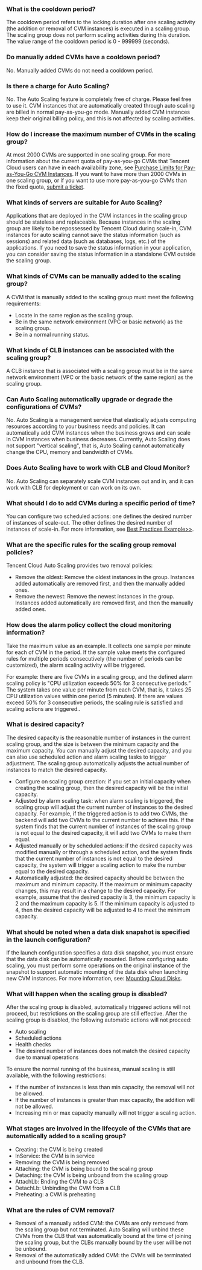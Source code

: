### What is the cooldown period?
The cooldown period refers to the locking duration after one scaling activity (the addition or removal of CVM instances) is executed in a scaling group. The scaling group does not perform scaling activities during this duration. The value range of the cooldown period is 0 - 999999 (seconds).

### Do manually added CVMs have a cooldown period?
No. Manually added CVMs do not need a cooldown period.

### Is there a charge for Auto Scaling?
No. The Auto Scaling feature is completely free of charge. Please feel free to use it.
CVM instances that are automatically created through auto scaling are billed in normal pay-as-you-go mode. Manually added CVM instances keep their original billing policy, and this is not affected by scaling activities.

### How do I increase the maximum number of CVMs in the scaling group?
At most 2000 CVMs are supported in one scaling group. For more information about the current quota of pay-as-you-go CVMs that Tencent Cloud users can have in each availability zone, see [Purchase Limits for Pay-as-You-Go CVM Instances](https://intl.cloud.tencent.com/document/product/213/2664). If you want to have more than 2000 CVMs in one scaling group, or if you want to use more pay-as-you-go CVMs than the fixed quota, [submit a ticket](https://console.cloud.tencent.com/workorder/category/create?level1_id=6&level2_id=7&source=0).

### What kinds of servers are suitable for Auto Scaling?
Applications that are deployed in the CVM instances in the scaling group should be stateless and replaceable. Because instances in the scaling group are likely to be repossessed by Tencent Cloud during scale-in, CVM instances for auto scaling cannot save the status information (such as sessions) and related data (such as databases, logs, etc.) of the applications. If you need to save the status information in your application, you can consider saving the status information in a standalone CVM outside the scaling group.

### What kinds of CVMs can be manually added to the scaling group?
A CVM that is manually added to the scaling group must meet the following requirements:
- Locate in the same region as the scaling group.
- Be in the same network environment (VPC or basic network) as the scaling group.
- Be in a normal running status.

### What kinds of CLB instances can be associated with the scaling group?
A CLB instance that is associated with a scaling group must be in the same network environment (VPC or the basic network of the same region) as the scaling group.


### Can Auto Scaling automatically upgrade or degrade the configurations of CVMs?
No. Auto Scaling is a management service that elastically adjusts computing resources according to your business needs and policies. It can automatically add CVM instances when the business grows and can scale in CVM instances when business decreases. Currently, Auto Scaling does not support "vertical scaling", that is, Auto Scaling cannot automatically change the CPU, memory and bandwidth of CVMs.

### Does Auto Scaling have to work with CLB and Cloud Monitor?
No. Auto Scaling can separately scale CVM instances out and in, and it can work with CLB for deployment or can work on its own.

### What should I do to add CVMs during a specific period of time?
You can configure two scheduled actions: one defines the desired number of instances of scale-out. The other defines the desired number of instances of scale-in.
For more information, see [Best Practices Example>>](https://intl.cloud.tencent.com/document/product/377/8617).

### What are the specific rules for the scaling group removal policies?
Tencent Cloud Auto Scaling provides two removal policies:
- Remove the oldest: Remove the oldest instances in the group. Instances added automatically are removed first, and then the manually added ones.
- Remove the newest: Remove the newest instances in the group. Instances added automatically are removed first, and then the manually added ones.

### How does the alarm policy collect the cloud monitoring information?
Take the maximum value as an example. It collects one sample per minute for each of CVM in the period. If the sample value meets the configured rules for multiple periods consecutively (the number of periods can be customized), the alarm scaling activity will be triggered.

For example: there are five CVMs in a scaling group, and the defined alarm scaling policy is "CPU utilization exceeds 50% for 3 consecutive periods.” The system takes one value per minute from each CVM, that is, it takes 25 CPU utilization values within one period (5 minutes). If there are values exceed 50% for 3 consecutive periods, the scaling rule is satisfied and scaling actions are triggered..

### What is desired capacity?
The desired capacity is the reasonable number of instances in the current scaling group, and the size is between the minimum capacity and the maximum capacity. You can manually adjust the desired capacity, and you can also use scheduled action and alarm scaling tasks to trigger adjustment. The scaling group automatically adjusts the actual number of instances to match the desired capacity.
- Configure on scaling group creation: if you set an initial capacity when creating the scaling group, then the desired capacity will be the initial capacity.
- Adjusted by alarm scaling task: when alarm scaling is triggered, the scaling group will adjust the current number of instances to the desired capacity. For example, if the triggered action is to add two CVMs, the backend will add two CVMs to the current number to achieve this. If the system finds that the current number of instances of the scaling group is not equal to the desired capacity, it will add two CVMs to make them equal.
- Adjusted manually or by scheduled actions: if the desired capacity was modified manually or through a scheduled action, and the system finds that the current number of instances is not equal to the desired capacity, the system will trigger a scaling action to make the number equal to the desired capacity.
- Automatically adjusted: the desired capacity should be between the maximum and minimum capacity. If the maximum or minimum capacity changes, this may result in a change to the desired capacity. For example, assume that the desired capacity is 3, the minimum capacity is 2 and the maximum capacity is 5. If the minimum capacity is adjusted to 4, then the desired capacity will be adjusted to 4 to meet the minimum capacity.

### What should be noted when a data disk snapshot is specified in the launch configuration?
If the launch configuration specifies a data disk snapshot, you must ensure that the data disk can be automatically mounted. Before configuring auto scaling, you must perform some operations on the original instance of the snapshot to support automatic mounting of the data disk when launching new CVM instances.
For more information, see: [Mounting Cloud Disks](https://intl.cloud.tencent.com/document/product/362/5745).

### What will happen when the scaling group is disabled?
After the scaling group is disabled, automatically triggered actions will not proceed, but restrictions on the scaling group are still effective.
After the scaling group is disabled, the following automatic actions will not proceed:
- Auto scaling
- Scheduled actions
- Health checks
- The desired number of instances does not match the desired capacity due to manual operations

To ensure the normal running of the business, manual scaling is still available, with the following restrictions:
- If the number of instances is less than min capacity, the removal will not be allowed.
- If the number of instances is greater than max capacity, the addition will not be allowed.
- Increasing min or max capacity manually will not trigger a scaling action.

### What stages are involved in the lifecycle of the CVMs that are automatically added to a scaling group?
- Creating: the CVM is being created
- InService: the CVM is in service
- Removing: the CVM is being removed
- Attaching: the CVM is being bound to the scaling group
- Detaching: the CVM is being unbound from the scaling group
- AttachLb: Bnding the CVM to a CLB
- DetachLb: Unbinding the CVM from a CLB
- Preheating: a CVM is preheating


### What are the rules of CVM removal?
- Removal of a manually added CVM: the CVMs are only removed from the scaling group but not terminated. Auto Scaling will unbind these CVMs from the CLB that was automatically bound at the time of joining the scaling group, but the CLBs manually bound by the user will be not be unbound.
- Removal of the automatically added CVM: the CVMs will be terminated and unbound from the CLB.
